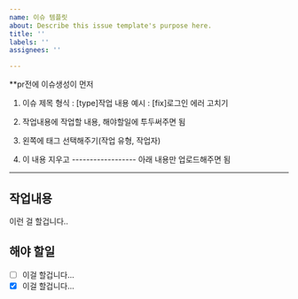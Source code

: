 ```yaml
---
name: 이슈 템플릿
about: Describe this issue template's purpose here.
title: ''
labels: ''
assignees: ''

---
```


**pr전에 이슈생성이 먼저
1. 이슈 제목 형식 :  [type]작업 내용
   예시 : [fix]로그인 에러 고치기

2. 작업내용에 작업할 내용, 해야할일에 투두써주면 됨

3. 왼쪽에 태그 선택해주기(작업 유형, 작업자)

4. 이 내용 지우고 ------------------ 아래 내용만 업로드해주면 됨
--------------------

## 작업내용

이런 걸 할겁니다..

## 해야 할일
- [ ] 이걸 할겁니다...
- [x] 이걸 할겁니다...
